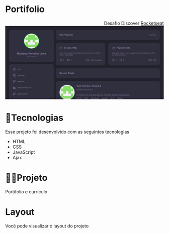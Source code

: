 # Portifolio
<div align="end">Desafio Discover <a href="https://www.rocketseat.com.br/">Rocketseat</a></div>
<div align="center">
  <img src="assets/site.png"/>
</div>

# 🚀Tecnologias

<p>Esse projeto foi desenvolvido com as seguintes tecnologias</p>

<ul>
  <li>HTML</li>
  <li>CSS</li>
  <li>JavaScript</li>
  <li>Ajax</li>
</ul>

# 👨‍💻Projeto

<p>Portifolio e currículo</p>

# Layout

<p>Você pode visualizar o layout do projeto</p>
